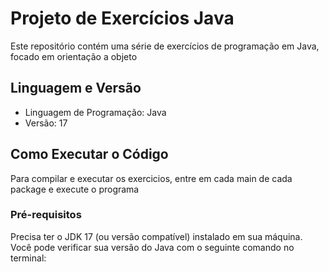 # Projeto de Exercícios Java

Este repositório contém uma série de exercícios de programação em Java, 
focado em orientação a objeto

## Linguagem e Versão

* Linguagem de Programação: Java
* Versão: 17

## Como Executar o Código

Para compilar e executar os exercicios, entre em cada main de cada package
e execute o programa

### Pré-requisitos

Precisa ter o JDK 17 (ou versão compatível) instalado em sua máquina. Você pode verificar sua versão do Java com o seguinte comando no terminal:

